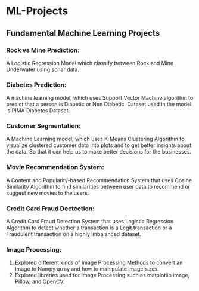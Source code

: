 # ML-Projects

## **Fundamental Machine Learning Projects**

### **Rock vs Mine Prediction:**

  A Logistic Regression Model which classify between Rock and Mine Underwater using sonar data.

### **Diabetes Prediction:**

  A machine learning model, which uses Support Vector Machine algorithm to predict that a person is Diabetic or Non Diabetic. Dataset used in the model is PIMA Diabetes Dataset.

### **Customer Segmentation:**

  A Machine Learning model, which uses K-Means Clustering Algorithm to visualize clustered customer data into plots and to get better insights about the data. So that it can help us to make better decisions for the businesses.

### **Movie Recommendation System:**

  A Content and Popularity-based Recommendation System that uses Cosine Similarity Algorithm to find similarities between user data to recommend or suggest new movies to the users.

### **Credit Card Fraud Dectection:**

  A Credit Card Fraud Detection System that uses Logistic Regression Algorithm to detect whether a transaction is a Legit transaction or a Fraudulent transaction on a highly imbalanced dataset.

### **Image Processing:**

  1. Explored different kinds of Image Processing Methods to convert an image to Numpy array and how to manipulate image sizes.
  2. Explored libraries used for Image Processing such as matplotlib.image, Pillow, and OpenCV.
